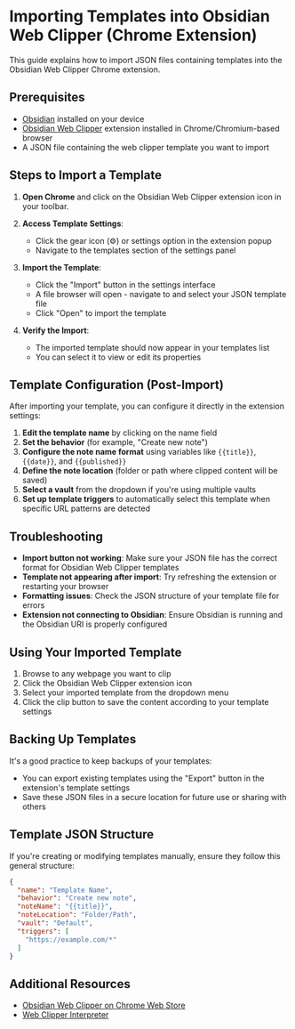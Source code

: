 # Importing Templates into Obsidian Web Clipper (Chrome Extension)

This guide explains how to import JSON files containing templates into the Obsidian Web Clipper Chrome extension.

## Prerequisites

- [Obsidian](https://obsidian.md/) installed on your device
- [Obsidian Web Clipper](https://chrome.google.com/webstore/detail/obsidian-web-clipper/plplajofbhcfhdpkhoibkocphcmjlkmi) extension installed in Chrome/Chromium-based browser
- A JSON file containing the web clipper template you want to import

## Steps to Import a Template

1. **Open Chrome** and click on the Obsidian Web Clipper extension icon in your toolbar.

2. **Access Template Settings**:
   - Click the gear icon (⚙️) or settings option in the extension popup
   - Navigate to the templates section of the settings panel

3. **Import the Template**:
   - Click the "Import" button in the settings interface
   - A file browser will open - navigate to and select your JSON template file
   - Click "Open" to import the template

4. **Verify the Import**:
   - The imported template should now appear in your templates list
   - You can select it to view or edit its properties

## Template Configuration (Post-Import)

After importing your template, you can configure it directly in the extension settings:

1. **Edit the template name** by clicking on the name field
2. **Set the behavior** (for example, "Create new note")
3. **Configure the note name format** using variables like `{{title}}`, `{{date}}`, and `{{published}}`
4. **Define the note location** (folder or path where clipped content will be saved)
5. **Select a vault** from the dropdown if you're using multiple vaults
6. **Set up template triggers** to automatically select this template when specific URL patterns are detected

## Troubleshooting

- **Import button not working**: Make sure your JSON file has the correct format for Obsidian Web Clipper templates
- **Template not appearing after import**: Try refreshing the extension or restarting your browser
- **Formatting issues**: Check the JSON structure of your template file for errors
- **Extension not connecting to Obsidian**: Ensure Obsidian is running and the Obsidian URI is properly configured

## Using Your Imported Template

1. Browse to any webpage you want to clip
2. Click the Obsidian Web Clipper extension icon
3. Select your imported template from the dropdown menu
4. Click the clip button to save the content according to your template settings

## Backing Up Templates

It's a good practice to keep backups of your templates:
- You can export existing templates using the "Export" button in the extension's template settings
- Save these JSON files in a secure location for future use or sharing with others

## Template JSON Structure

If you're creating or modifying templates manually, ensure they follow this general structure:
```json
{
  "name": "Template Name",
  "behavior": "Create new note",
  "noteName": "{{title}}",
  "noteLocation": "Folder/Path",
  "vault": "Default",
  "triggers": [
    "https://example.com/*"
  ]
}
```

## Additional Resources

- [Obsidian Web Clipper on Chrome Web Store](https://obsidian.md/clipper)
- [Web Clipper Interpreter](https://help.obsidian.md/web-clipper/interpreter)

